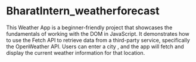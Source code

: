 # BharatIntern_weatherforecast
This Weather App is a beginner-friendly project that showcases the fundamentals of working with the DOM in JavaScript. It demonstrates how to use the Fetch API to retrieve data from a third-party service, specifically the OpenWeather API. Users can enter a city , and the app will fetch and display the current weather information for that location.
